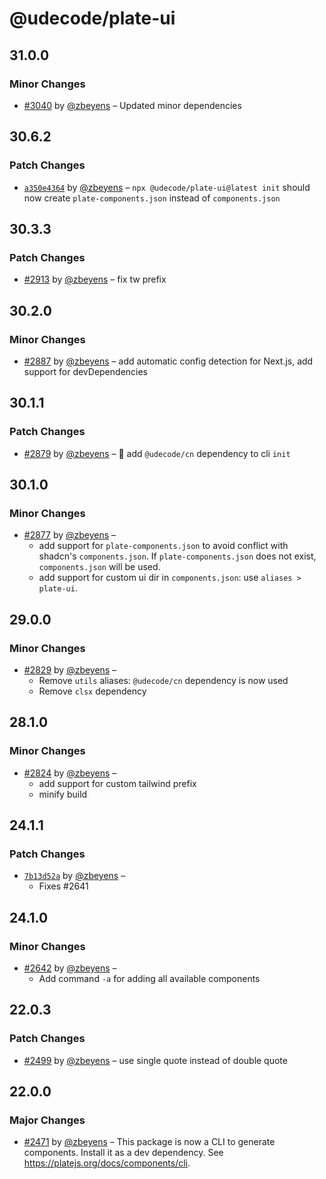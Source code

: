 # @udecode/plate-ui

## 31.0.0

### Minor Changes

- [#3040](https://github.com/udecode/plate/pull/3040) by [@zbeyens](https://github.com/zbeyens) – Updated minor dependencies

## 30.6.2

### Patch Changes

- [`a350e4364`](https://github.com/udecode/plate/commit/a350e436441389471bd5ff633221db71dd6c7241) by [@zbeyens](https://github.com/zbeyens) – `npx @udecode/plate-ui@latest init` should now create `plate-components.json` instead of `components.json`

## 30.3.3

### Patch Changes

- [#2913](https://github.com/udecode/plate/pull/2913) by [@zbeyens](https://github.com/zbeyens) – fix tw prefix

## 30.2.0

### Minor Changes

- [#2887](https://github.com/udecode/plate/pull/2887) by [@zbeyens](https://github.com/zbeyens) – add automatic config detection for Next.js, add support for devDependencies

## 30.1.1

### Patch Changes

- [#2879](https://github.com/udecode/plate/pull/2879) by [@zbeyens](https://github.com/zbeyens) – 🔧 add `@udecode/cn` dependency to cli `init`

## 30.1.0

### Minor Changes

- [#2877](https://github.com/udecode/plate/pull/2877) by [@zbeyens](https://github.com/zbeyens) –
  - add support for `plate-components.json` to avoid conflict with shadcn's `components.json`. If `plate-components.json` does not exist, `components.json` will be used.
  - add support for custom ui dir in `components.json`: use `aliases > plate-ui`.

## 29.0.0

### Minor Changes

- [#2829](https://github.com/udecode/plate/pull/2829) by [@zbeyens](https://github.com/zbeyens) –
  - Remove `utils` aliases: `@udecode/cn` dependency is now used
  - Remove `clsx` dependency

## 28.1.0

### Minor Changes

- [#2824](https://github.com/udecode/plate/pull/2824) by [@zbeyens](https://github.com/zbeyens) –
  - add support for custom tailwind prefix
  - minify build

## 24.1.1

### Patch Changes

- [`7b13d52a`](https://github.com/udecode/plate/commit/7b13d52a1de3639098eb19bbb2e2cba26659b988) by [@zbeyens](https://github.com/zbeyens) –
  - Fixes #2641

## 24.1.0

### Minor Changes

- [#2642](https://github.com/udecode/plate/pull/2642) by [@zbeyens](https://github.com/zbeyens) –
  - Add command `-a` for adding all available components

## 22.0.3

### Patch Changes

- [#2499](https://github.com/udecode/plate/pull/2499) by [@zbeyens](https://github.com/zbeyens) – use single quote instead of double quote

## 22.0.0

### Major Changes

- [#2471](https://github.com/udecode/plate/pull/2471) by [@zbeyens](https://github.com/zbeyens) – This package is now a CLI to generate components. Install it as a dev dependency. See https://platejs.org/docs/components/cli.
